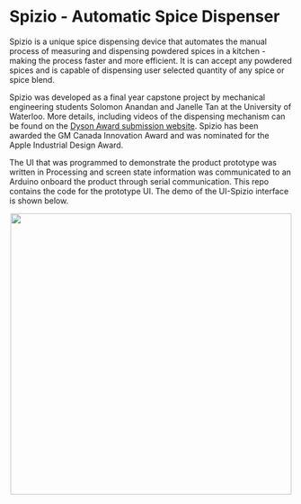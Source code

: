 # Spizio - Automatic Spice Dispenser
Spizio is a unique spice dispensing device that automates the manual process of measuring and dispensing powdered spices in a kitchen - making the process faster and more efficient. It is can accept any powdered spices and is capable of dispensing user selected quantity of any spice or spice blend.

Spizio was developed as a final year capstone project by mechanical engineering students Solomon Anandan and Janelle Tan at the University of Waterloo. More details, including videos of the dispensing mechanism can be found on the [Dyson Award submission website](https://www.jamesdysonaward.org/en-US/2020/project/spizio/). Spizio has been awarded the GM Canada Innovation Award and was nominated for the Apple Industrial Design Award.

The UI that was programmed to demonstrate the product prototype was written in Processing and screen state information was communicated to an Arduino onboard the product through serial communication. This repo contains the code for the prototype UI. The demo of the UI-Spizio interface is shown below.


<p align="CENTER">
   <img align="CENTER" src="Spizio_Demo.gif" width=500>
</p>
